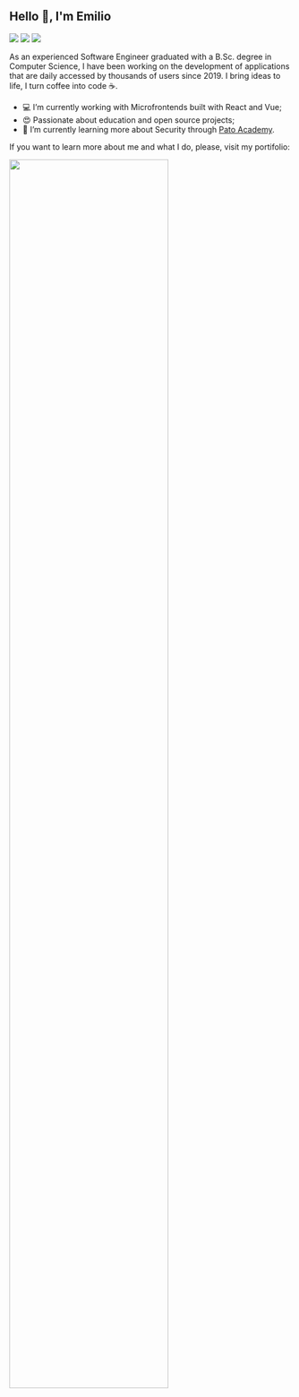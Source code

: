## Hello 👋, I'm Emilio
<a target="_blank" href="https://www.linkedin.com/in/emiliosheinz"><img src="https://img.shields.io/badge/linkedin-0077B5.svg?style=for-the-badge&logo=linkedin&logoColor=white"></a>
<a target="_blank" href="https://www.instagram.com/emiliosheinz"><img src="https://img.shields.io/badge/instagram-E4405F.svg?style=for-the-badge&logo=instagram&logoColor=white"></a>
<a target="_blank" href="https://medium.com/@emiliosheinz"><img src="https://img.shields.io/badge/medium-000000.svg?style=for-the-badge&logo=medium&logoColor=white"></a>

As an experienced Software Engineer graduated with a B.Sc. degree in Computer Science, I have been working on the development of applications that are daily accessed by thousands of users since 2019. I bring ideas to life, I turn coffee into code ☕️.

 - :computer: I’m currently working with Microfrontends built with React and Vue;
 - :heart_eyes: Passionate about education and open source projects;
 - :seedling: I’m currently learning more about Security through [Pato Academy](https://pato.academy/).

If you want to learn more about me and what I do, please, visit my portifolio:

<a target="_blank" href="https://emiliosheinz.com">
 <img src="https://github.com/emiliosheinz/emiliosheinz/assets/103655828/80b4c7c9-ba87-4a4e-a362-d884e74c3d15" style="width: 75%" />
</a>
